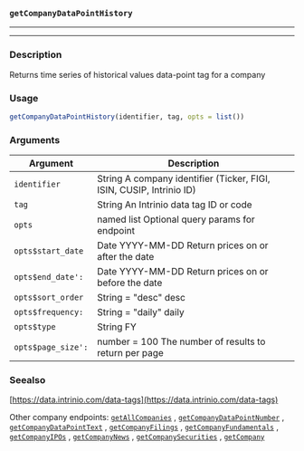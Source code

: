 ### `getCompanyDataPointHistory`
***
***

### Description

 Returns time series of historical values data-point tag for a company

### Usage
```r
getCompanyDataPointHistory(identifier, tag, opts = list())
```

### Arguments
Argument      |Description
------------- |----------------
```identifier```     |     String A company identifier (Ticker, FIGI, ISIN, CUSIP, Intrinio ID)
```tag```     |     String An Intrinio data tag ID or code
```opts```     |     named list Optional query params for endpoint
```opts$start_date```     |     Date YYYY-MM-DD Return prices on or after the date
```opts$end_date':```     |     Date YYYY-MM-DD Return prices on or before the date
```opts$sort_order```     |     String = "desc" desc | asc
```opts$frequency:```     |     String = "daily" daily | weekly | monthly | quarterly | yearly Return stock prices in the given frequency
```opts$type```     |     String FY | QTR | TTM Return historical data for given fiscal period type
```opts$page_size':```     |     number = 100 The number of results to return per page
### Seealso

 [https://data.intrinio.com/data-tags](https://data.intrinio.com/data-tags) 
 
 Other company endpoints: [`getAllCompanies`](getAllCompanies.md) ,
  [`getCompanyDataPointNumber`](getCompanyDataPointNumber.md) ,
  [`getCompanyDataPointText`](getCompanyDataPointText.md) ,
  [`getCompanyFilings`](getCompanyFilings.md) ,
  [`getCompanyFundamentals`](getCompanyFundamentals.md) ,
  [`getCompanyIPOs`](getCompanyIPOs.md) ,
  [`getCompanyNews`](getCompanyNews.md) ,
  [`getCompanySecurities`](getCompanySecurities.md) ,
  [`getCompany`](getCompany.md) 

